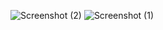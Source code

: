 
![Screenshot (2)](https://user-images.githubusercontent.com/80836634/143000053-f5958dce-6d6a-4c64-8aff-3af8cc3bb83d.png)
![Screenshot (1)](https://user-images.githubusercontent.com/80836634/143000072-a6ee01e8-f634-4335-b6bc-57f8e5d3f1c9.png)
